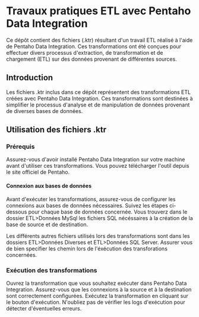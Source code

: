 # Travaux pratiques ETL avec Pentaho Data Integration
Ce dépôt contient des fichiers (.ktr) résultant d'un travail ETL réalisé à l'aide de Pentaho Data Integration.
Ces transformations ont été conçues pour effectuer divers processus d'extraction, de transformation et de chargement (ETL)
sur des données provenant de différentes sources.

## Introduction
Les fichiers .ktr inclus dans ce dépôt représentent des transformations ETL créées avec Pentaho Data Integration.
Ces transformations sont destinées à simplifier le processus d'analyse et de manipulation de données provenant
de diverses bases de données.

## Utilisation des fichiers .ktr
### Prérequis
Assurez-vous d'avoir installé Pentaho Data Integration sur votre machine avant d'utiliser ces transformations.
Vous pouvez télécharger l'outil depuis le site officiel de Pentaho.

#### Connexion aux bases de données

Avant d'exécuter les transformations, assurez-vous de configurer les connexions aux bases de données nécessaires.
Suivez les étapes ci-dessous pour chaque base de données concernée.
Vous trouverz dans le dossier ETL>Données MySql les fichiers SQL nécéssaires à la création de la base de source et 
de destination.

Les différents autres fichiers utilisés lors des transformations sont dans les dossiers ETL>Données Diverses et ETL>Données SQL Server.
Assurer vous de bien specifier les chemin lors de l'éxécution des transforations concernées.


### Exécution des transformations
Ouvrez la transformation que vous souhaitez exécuter dans Pentaho Data Integration.
Assurez-vous que les connexions à la source et à la destination sont correctement configurées.
Exécutez la transformation en cliquant sur le bouton d'exécution.
N'oubliez pas de vérifier les logs d'exécution pour détecter d'éventuelles erreurs.
